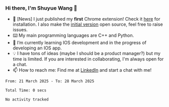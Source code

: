 ### Hi there, I'm Shuyue Wang 👋

- 🎉 [News] I just published my **first** Chrome extension! Check it [here](https://chrome.google.com/webstore/detail/aiofdhjednbbfajbcpmgbblpljncfnkh) for installation. I also make the [initial version](https://github.com/wangsy503/PennCalendar) open source, feel free to raise issues.
- ⌨️ My main programming languages are C++ and Python.
- 🌱 I’m currently learning IOS development and in the progress of developing an IOS app.
- 💡 I have tons of ideas (maybe I should be a product manager?) but my time is limited. If you are interested in collaborating, I'm always open for a chat.
- 📫 How to reach me: Find me at [LinkedIn](https://www.linkedin.com/in/shuyuew/) and start a chat with me!

<!--
**wangsy503/wangsy503** is a ✨ _special_ ✨ repository because its `README.md` (this file) appears on your GitHub profile.

Here are some ideas to get you started:

- 🔭 I’m currently working on ...
- 🌱 I’m currently learning ...
- 👯 I’m looking to collaborate on ...
- 🤔 I’m looking for help with ...
- 💬 Ask me about ...
- 📫 How to reach me: ...
- 😄 Pronouns: ...
- ⚡ Fun fact: ...
-->
<!--START_SECTION:waka-->

```txt
From: 21 March 2025 - To: 28 March 2025

Total Time: 0 secs

No activity tracked
```

<!--END_SECTION:waka-->

